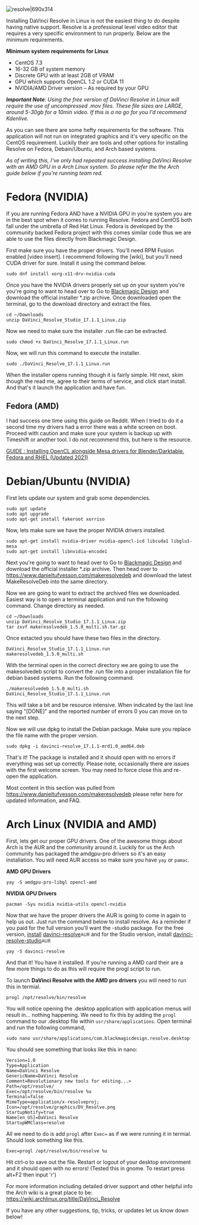 ![resolve|690x314](upload://tKgL5kWzfxy9dbVPp928k7JTAVh.jpeg)

Installing DaVinci Resolve in Linux is not the easiest thing to do despite having native support. Resolve is a professional level video editor that requires a very specific environment to run properly. Below are the minimum requirements.

**Minimum system requirements for Linux**
* CentOS 7.3
* 16-32 GB of system memory
* Discrete GPU with at least 2GB of VRAM
* GPU which supports OpenCL 1.2 or CUDA 11
* NVIDIA/AMD Driver version – As required by your GPU

***Important Note**: Using the free version of DaVinci Resolve in Linux will require the use of uncompressed .mov files. These file sizes are LARGE, around 5-30gb for a 10min video. If this is a no go for you I'd recommend Kdenlive.*

As you can see there are some hefty requirements for the software. This application will not run on integrated graphics and it's very specific on the CentOS requirement. Luckily their are tools and other options for installing Resolve on Fedora, Debain/Ubuntu, and Arch based systems.

*As of writing this, I've only had repeated success installing DaVinci Resolve with an AMD GPU in a Arch Linux system. So please refer the the Arch guide below if you're running team red.*

# Fedora (NVIDIA)
If you are running Fedora AND have a NVIDIA GPU in you're system you are in the best spot when it comes to running Resolve. Fedora and CentOS both fall under the umbrella of Red Hat Linux. Fedora is developed by the community backed Fedora project with this comes similar code thus we are able to use the files directly from Blackmagic Design.

First make sure you have the proper drivers. You'll need RPM Fusion enabled [video insert]. I recommend following the [wiki], but you'll need CUDA driver for sure. Install it using the command below.

    sudo dnf install xorg-x11-drv-nvidia-cuda

Once you have the NVIDIA drivers properly set up on your system you're you're going to want to head over to Go to [Blackmagic Design](http://www.blackmagicdesign.com/) and download the official installer *.zip archive. Once downloaded open the terminal, go to the download directory and extract the files.

    cd ~/Downloads
    unzip DaVinci_Resolve_Studio_17.1.1_Linux.zip

Now we need to make sure the installer .run file can be extracted.

    sudo chmod +x DaVinci_Resolve_17.1.1_Linux.run

Now, we will run this command to execute the installer.

    sudo ./DaVinci_Resolve_17.1.1_Linux.run

When the installer opens running though it is fairly simple. Hit next, skim though the read me, agree to their terms of service, and click start install. And that's it launch the application and have fun.

## Fedora (AMD)

I had success one time using this guide on Reddit. When I tried to do it a second time my drivers had a error there was a white screen on boot. Proceed with caution and make sure your system is backup up with Timeshift or another tool. I do not recommend this, but here is the resource.

[GUIDE : Installing OpenCL alongside Mesa drivers for Blender/Darktable. Fedora and RHEL (Updated 2021)](https://www.reddit.com/r/Fedora/comments/m2il41/guide_installing_opencl_alongside_mesa_drivers/)

# Debian/Ubuntu (NVIDIA)


First lets update our system and grab some dependencies.

    sudo apt update
    sudo apt upgrade
    sudo apt-get install fakeroot xorriso

Now, lets make sure we have the proper NVIDIA drivers installed.

    sudo apt-get install nvidia-driver nvidia-opencl-icd libcuda1 libglu1-mesa
    sudo apt-get install libnvidia-encode1

Next you're going to want to head over to Go to [Blackmagic Design](http://www.blackmagicdesign.com/) and download the official installer *.zip archive. Then head over to https://www.danieltufvesson.com/makeresolvedeb and download the latest MakeResolveDeb into the same directory.

Now we are going to want to extract the archived files we downloaded. Easiest way is to open a terminal application and run the following command. Change directory as needed.

    cd ~/Downloads
    unzip DaVinci_Resolve_Studio_17.1.1_Linux.zip
    tar zxvf makeresolvedeb_1.5.0_multi.sh.tar.gz

Once extacted you should have these two files in the directory. 

    DaVinci_Resolve_Studio_17.1.1_Linux.run
    makeresolvedeb_1.5.0_multi.sh

With the terminal open in the correct directory we are going to use the makesolvedeb script to convert the .run file into a proper installation file for debian based systems. Run the following command.

    ./makeresolvedeb_1.5.0_multi.sh DaVinci_Resolve_Studio_17.1.1_Linux.run

This will take a bit and be resource intensive. When indicated by the last line saying "[DONE]" and the reported number of errors 0 you can move on to the next step.

Now we will use dpkg to install the Debian package. Make sure you replace the file name with the proper version.

    sudo dpkg -i davinci-resolve_17.1.1-mrd1.0_amd64.deb

That's it! The package is installed and it should open with no errors if everything was set up correctly. Please note, occasionally there are issues with the first welcome screen. You may need to force close this and re-open the application.

Most content in this section was pulled from https://www.danieltufvesson.com/makeresolvedeb please refer here for updated information, and FAQ.



# Arch Linux (NVIDIA and AMD)

First, lets get our proper GPU drivers. One of the awesome things about Arch is the AUR and the community around it. Luckily for us the Arch community has packaged the amdgpu-pro drivers so it's an easy installation. You will need AUR access so make sure you have `yay` or `pamac`.

**AMD GPU Drivers**

    yay -S amdgpu-pro-libgl opencl-amd

**NVIDIA GPU Drivers**

    pacman -Syu nvidia nvidia-utils opencl-nvidia

Now that we have the proper drivers the AUR is going to come in again to help us out. Just run the command below to install resolve. As a reminder if you paid for the full version you'll want the -studio package. For the free version, [install](https://wiki.archlinux.org/title/Install) [davinci-resolve](https://aur.archlinux.org/packages/davinci-resolve/)<small>AUR</small>  and for the Studio version, install [davinci-resolve-studio](https://aur.archlinux.org/packages/davinci-resolve-studio/)<small>AUR</small>

    yay -S davinci-resolve

And that it! You have it installed. If you're running a AMD card their are a few more things to do as this will require the progl script to run. 

To launch **DaVinci Resolve with the AMD pro drivers** you will need to run this in termial.

    progl /opt/resolve/bin/resolve

You will notice opening the .desktop application with application menus will result in... nothing happening. We need to fix this by adding the `progl` command to our .desktop file within `usr/share/applications`. Open terminal and run the following command,

    sudo nano usr/share/applications/com.blackmagicdesign.resolve.desktop

You should see something that looks like this in nano:
```[Desktop Entry]
Version=1.0
Type=Application
Name=DaVinci Resolve
GenericName=DaVinci Resolve
Comment=Revolutionary new tools for editing...>
Path=/opt/resolve/
Exec=/opt/resolve/bin/resolve %u
Terminal=false
MimeType=application/x-resolveproj;
Icon=/opt/resolve/graphics/DV_Resolve.png
StartupNotify=true
Name[en_US]=DaVinci Resolve
StartupWMClass=resolve
```
All we need to do is add `progl` after `Exec=` as if we were running it in termial. Should look something like this.

    Exec=progl /opt/resolve/bin/resolve %u

Hit ctrl-o to save out the file. Restart or logout of your desktop environment and it should open with no errors! (Tested this in gnome. To restart press alt+F2 then input 'r')


For more information including detailed driver support and other helpful info the Arch wiki is a great place to be: https://wiki.archlinux.org/title/DaVinci_Resolve

If you have any other suggestions, tip, tricks, or updates let us know down below!
